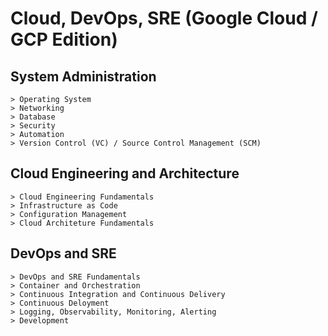 # Cloud, DevOps, SRE (Google Cloud / GCP Edition)

## System Administration
    > Operating System
    > Networking
    > Database
    > Security
    > Automation
    > Version Control (VC) / Source Control Management (SCM)

## Cloud Engineering and Architecture
    > Cloud Engineering Fundamentals
    > Infrastructure as Code
    > Configuration Management
    > Cloud Architeture Fundamentals

## DevOps and SRE
    > DevOps and SRE Fundamentals
    > Container and Orchestration
    > Continuous Integration and Continuous Delivery
    > Continuous Deloyment
    > Logging, Observability, Monitoring, Alerting
    > Development